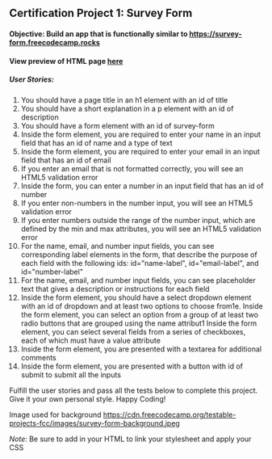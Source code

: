 ## Certification Project 1: Survey Form

#### Objective: Build an app that is functionally similar to https://survey-form.freecodecamp.rocks

#### **View preview of HTML page [here](https://htmlpreview.github.io/?https://github.com/shivkumar98/FreeCodeCamp-Projects/blob/main/01-Responsive%20Web%20Design/01-HTML%20and%20CSS%20Basics/04-Build%20a%20Survey%20Form%20%5BCertification%20Project%5D/V1/Survey%20Form.html)**

##### User Stories:
1. You should have a page title in an h1 element with an id of title
2. You should have a short explanation in a p element with an id of description
3. You should have a form element with an id of survey-form
4. Inside the form element, you are required to enter your name in an input field that has an id of name and a type of text
5. Inside the form element, you are required to enter your email in an input field that has an id of email
6. If you enter an email that is not formatted correctly, you will see an HTML5 validation error
7. Inside the form, you can enter a number in an input field that has an id of number
8. If you enter non-numbers in the number input, you will see an HTML5 validation error
9. If you enter numbers outside the range of the number input, which are defined by the min and max attributes, you will see an HTML5 validation error
10. For the name, email, and number input fields, you can see corresponding label elements in the form, that describe the purpose of each field with the following ids: id="name-label", id="email-label", and id="number-label"
11. For the name, email, and number input fields, you can see placeholder text that gives a description or instructions for each field
12. Inside the form element, you should have a select dropdown element with an id of dropdown and at least two options to choose from1e. Inside the form element, you can select an option from a group of at least two radio buttons that are grouped using the name attribut1  Inside the form element, you can select several fields from a series of checkboxes, each of which must have a value attribute
13. Inside the form element, you are presented with a textarea for additional comments
14. Inside the form element, you are presented with a button with id of submit to submit all the inputs

Fulfill the user stories and pass all the tests below to complete this project. Give it your own personal style. Happy Coding!

Image used for background https://cdn.freecodecamp.org/testable-projects-fcc/images/survey-form-background.jpeg

*Note:* Be sure to add <link rel="stylesheet" href="styles.css"> in your HTML to link your stylesheet and apply your CSS
